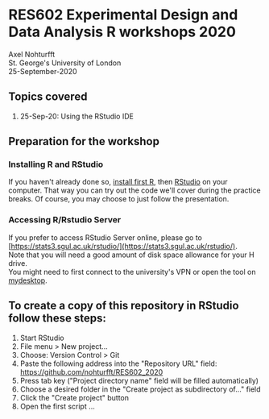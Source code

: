 # RES602 Experimental Design and Data Analysis R workshops 2020
Axel Nohturfft  
St. George's University of London  
25-September-2020  

## Topics covered  

1. 25-Sep-20: Using the RStudio IDE  


## Preparation for the workshop  

### Installing R and RStudio  

If you haven't already done so, [install first R](https://www.r-project.org/), then [RStudio](https://rstudio.com/products/rstudio/download/) on your computer. That way you can try out the code we'll cover during the practice breaks. Of course, you may choose to just follow the presentation.  

### Accessing R/Rstudio Server  

If you prefer to access RStudio Server online, please go to [https://stats3.sgul.ac.uk/rstudio/](https://stats3.sgul.ac.uk/rstudio/).  
Note that you will need a good amount of disk space allowance for your H drive.  
You might need to first connect to the university's VPN or open the tool on [mydesktop](mydesktop.sgul.ac.uk).  


## To create a copy of this repository in RStudio follow these steps:  

1. Start RStudio  
2. File menu > New project...  
3. Choose: Version Control > Git  
4. Paste the following address into the "Repository URL" field: https://github.com/nohturfft/RES602_2020    
5. Press tab key ("Project directory name" field will be filled automatically)  
6. Choose a desired folder in the "Create project as subdirectory of..." field  
7. Click the "Create project" button  
8. Open the first script ...
